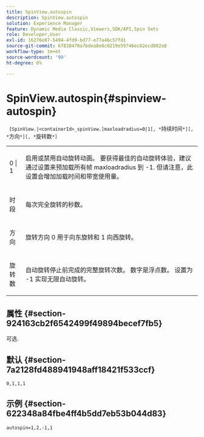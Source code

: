 ```yaml
---
title: SpinView.autospin
description: SpinView.autospin
solution: Experience Manager
feature: Dynamic Media Classic,Viewers,SDK/API,Spin Sets
role: Developer,User
exl-id: 16276e07-5494-4fd9-bd77-e77a46c57fd1
source-git-commit: 6f838470a7bdea8e8c0219e59746ec82ecd802a8
workflow-type: tm+mt
source-wordcount: '99'
ht-degree: 6%

---
```


# SpinView.autospin{#spinview-autospin}

` [SpinView.|<containerId>_spinView.]maxloadradius=0|1[, *`持续时间`*][, *`方向`*][, *`旋转数`*]`

<table id="table_49FFD1BC53B846F09A6D214BC8C5C3FE"> 
 <tbody> 
  <tr> 
   <td colname="col1"> <p> <span class="codeph"> 0 | 1</span> </p> </td> 
   <td colname="col2"> <p> 启用或禁用自动旋转动画。 要获得最佳的自动旋转体验，建议通过设置来预加载所有帧 <span class="codeph"> maxloadradius</span> 到 <span class="codeph"> -1</span>. 但请注意，此设置会增加加载时间和带宽使用量。 </p> </td> 
  </tr> 
  <tr> 
   <td colname="col1"> <p><span class="codeph"><span class="varname"> 时段</span></span> </p> </td> 
   <td colname="col2"> <p> 每次完全旋转的秒数。 </p> </td> 
  </tr> 
  <tr> 
   <td colname="col1"> <p> <span class="codeph"><span class="varname"> 方向</span></span> </p> </td> 
   <td colname="col2"> <p> 旋转方向 <span class="codeph"> 0</span> 用于向东旋转和 <span class="codeph"> 1</span> 向西旋转。 </p> </td> 
  </tr> 
  <tr> 
   <td colname="col1"> <p> <span class="codeph"><span class="varname"> 旋转数</span></span> </p> </td> 
   <td colname="col2"> <p> 自动旋转停止前完成的完整旋转次数。 数字是浮点数。 设置为 <span class="codeph"> -1</span> 实现无限自动旋转。 </p> </td> 
  </tr> 
 </tbody> 
</table>

## 属性 {#section-924163cb2f6542499f49894becef7fb5}

可选.

## 默认 {#section-7a2128fd488941948aff18421f533ccf}

`0,1,1,1`

## 示例 {#section-622348a84fbe4ff4b5dd7eb53b044d83}

`autospin=1,2,-1,1`

